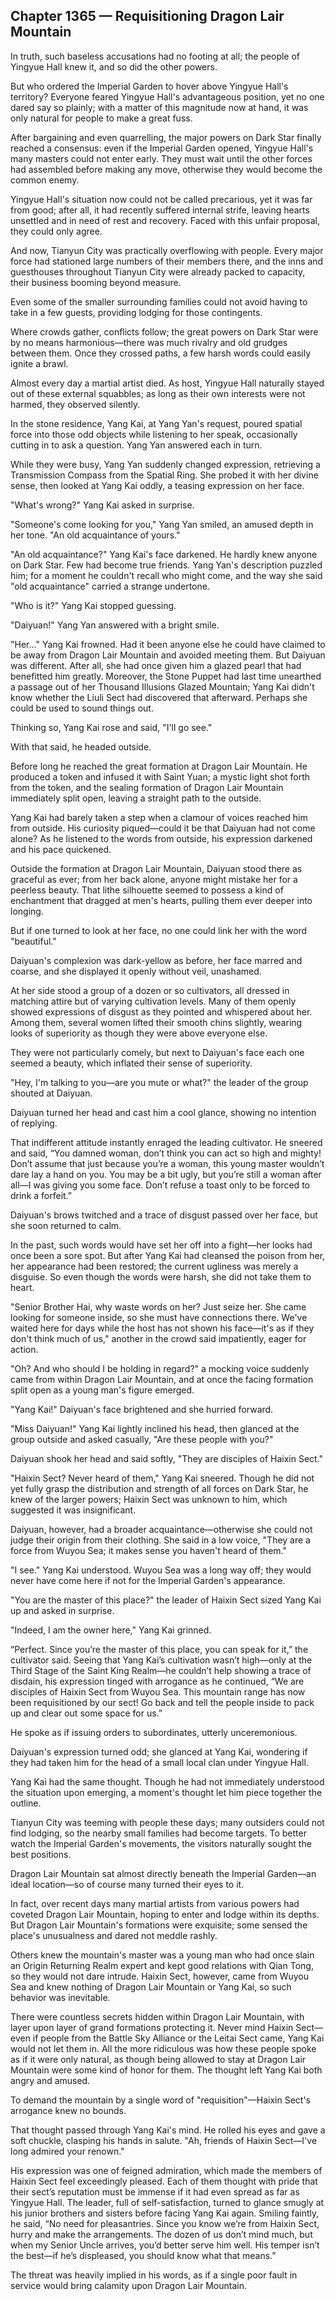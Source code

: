 ## Chapter 1365 — Requisitioning Dragon Lair Mountain

In truth, such baseless accusations had no footing at all; the people of Yingyue Hall knew it, and so did the other powers.

But who ordered the Imperial Garden to hover above Yingyue Hall's territory? Everyone feared Yingyue Hall's advantageous position, yet no one dared say so plainly; with a matter of this magnitude now at hand, it was only natural for people to make a great fuss.

After bargaining and even quarrelling, the major powers on Dark Star finally reached a consensus: even if the Imperial Garden opened, Yingyue Hall's many masters could not enter early. They must wait until the other forces had assembled before making any move, otherwise they would become the common enemy.

Yingyue Hall's situation now could not be called precarious, yet it was far from good; after all, it had recently suffered internal strife, leaving hearts unsettled and in need of rest and recovery. Faced with this unfair proposal, they could only agree.

And now, Tianyun City was practically overflowing with people. Every major force had stationed large numbers of their members there, and the inns and guesthouses throughout Tianyun City were already packed to capacity, their business booming beyond measure.

Even some of the smaller surrounding families could not avoid having to take in a few guests, providing lodging for those contingents.

Where crowds gather, conflicts follow; the great powers on Dark Star were by no means harmonious—there was much rivalry and old grudges between them. Once they crossed paths, a few harsh words could easily ignite a brawl.

Almost every day a martial artist died. As host, Yingyue Hall naturally stayed out of these external squabbles; as long as their own interests were not harmed, they observed silently.

In the stone residence, Yang Kai, at Yang Yan's request, poured spatial force into those odd objects while listening to her speak, occasionally cutting in to ask a question. Yang Yan answered each in turn.

While they were busy, Yang Yan suddenly changed expression, retrieving a Transmission Compass from the Spatial Ring. She probed it with her divine sense, then looked at Yang Kai oddly, a teasing expression on her face.

"What's wrong?" Yang Kai asked in surprise.

"Someone's come looking for you," Yang Yan smiled, an amused depth in her tone. "An old acquaintance of yours."

"An old acquaintance?" Yang Kai's face darkened. He hardly knew anyone on Dark Star. Few had become true friends. Yang Yan's description puzzled him; for a moment he couldn't recall who might come, and the way she said "old acquaintance" carried a strange undertone.

"Who is it?" Yang Kai stopped guessing.

"Daiyuan!" Yang Yan answered with a bright smile.

"Her…" Yang Kai frowned. Had it been anyone else he could have claimed to be away from Dragon Lair Mountain and avoided meeting them. But Daiyuan was different. After all, she had once given him a glazed pearl that had benefitted him greatly. Moreover, the Stone Puppet had last time unearthed a passage out of her Thousand Illusions Glazed Mountain; Yang Kai didn't know whether the Liuli Sect had discovered that afterward. Perhaps she could be used to sound things out.

Thinking so, Yang Kai rose and said, "I'll go see."

With that said, he headed outside.

Before long he reached the great formation at Dragon Lair Mountain. He produced a token and infused it with Saint Yuan; a mystic light shot forth from the token, and the sealing formation of Dragon Lair Mountain immediately split open, leaving a straight path to the outside.

Yang Kai had barely taken a step when a clamour of voices reached him from outside. His curiosity piqued—could it be that Daiyuan had not come alone? As he listened to the words from outside, his expression darkened and his pace quickened.

Outside the formation at Dragon Lair Mountain, Daiyuan stood there as graceful as ever; from her back alone, anyone might mistake her for a peerless beauty. That lithe silhouette seemed to possess a kind of enchantment that dragged at men's hearts, pulling them ever deeper into longing.

But if one turned to look at her face, no one could link her with the word "beautiful."

Daiyuan's complexion was dark-yellow as before, her face marred and coarse, and she displayed it openly without veil, unashamed.

At her side stood a group of a dozen or so cultivators, all dressed in matching attire but of varying cultivation levels. Many of them openly showed expressions of disgust as they pointed and whispered about her. Among them, several women lifted their smooth chins slightly, wearing looks of superiority as though they were above everyone else.

They were not particularly comely, but next to Daiyuan's face each one seemed a beauty, which inflated their sense of superiority.

"Hey, I'm talking to you—are you mute or what?" the leader of the group shouted at Daiyuan.

Daiyuan turned her head and cast him a cool glance, showing no intention of replying.

That indifferent attitude instantly enraged the leading cultivator. He sneered and said, “You damned woman, don’t think you can act so high and mighty! Don’t assume that just because you’re a woman, this young master wouldn’t dare lay a hand on you. You may be a bit ugly, but you’re still a woman after all—I was giving you some face. Don’t refuse a toast only to be forced to drink a forfeit.”

Daiyuan's brows twitched and a trace of disgust passed over her face, but she soon returned to calm.

In the past, such words would have set her off into a fight—her looks had once been a sore spot. But after Yang Kai had cleansed the poison from her, her appearance had been restored; the current ugliness was merely a disguise. So even though the words were harsh, she did not take them to heart.

"Senior Brother Hai, why waste words on her? Just seize her. She came looking for someone inside, so she must have connections there. We've waited here for days while the host has not shown his face—it's as if they don't think much of us," another in the crowd said impatiently, eager for action.

"Oh? And who should I be holding in regard?" a mocking voice suddenly came from within Dragon Lair Mountain, and at once the facing formation split open as a young man's figure emerged.

"Yang Kai!" Daiyuan's face brightened and she hurried forward.

"Miss Daiyuan!" Yang Kai lightly inclined his head, then glanced at the group outside and asked casually, "Are these people with you?"

Daiyuan shook her head and said softly, "They are disciples of Haixin Sect."

"Haixin Sect? Never heard of them," Yang Kai sneered. Though he did not yet fully grasp the distribution and strength of all forces on Dark Star, he knew of the larger powers; Haixin Sect was unknown to him, which suggested it was insignificant.

Daiyuan, however, had a broader acquaintance—otherwise she could not judge their origin from their clothing. She said in a low voice, "They are a force from Wuyou Sea; it makes sense you haven't heard of them."

"I see." Yang Kai understood. Wuyou Sea was a long way off; they would never have come here if not for the Imperial Garden's appearance.

"You are the master of this place?" the leader of Haixin Sect sized Yang Kai up and asked in surprise.

"Indeed, I am the owner here," Yang Kai grinned.

“Perfect. Since you’re the master of this place, you can speak for it,” the cultivator said. Seeing that Yang Kai’s cultivation wasn’t high—only at the Third Stage of the Saint King Realm—he couldn’t help showing a trace of disdain, his expression tinged with arrogance as he continued, “We are disciples of Haixin Sect from Wuyou Sea. This mountain range has now been requisitioned by our sect! Go back and tell the people inside to pack up and clear out some space for us.”

He spoke as if issuing orders to subordinates, utterly unceremonious.

Daiyuan's expression turned odd; she glanced at Yang Kai, wondering if they had taken him for the head of a small local clan under Yingyue Hall.

Yang Kai had the same thought. Though he had not immediately understood the situation upon emerging, a moment's thought let him piece together the outline.

Tianyun City was teeming with people these days; many outsiders could not find lodging, so the nearby small families had become targets. To better watch the Imperial Garden's movements, the visitors naturally sought the best positions.

Dragon Lair Mountain sat almost directly beneath the Imperial Garden—an ideal location—so of course many turned their eyes to it.

In fact, over recent days many martial artists from various powers had coveted Dragon Lair Mountain, hoping to enter and lodge within its depths. But Dragon Lair Mountain's formations were exquisite; some sensed the place's unusualness and dared not meddle rashly.

Others knew the mountain's master was a young man who had once slain an Origin Returning Realm expert and kept good relations with Qian Tong, so they would not dare intrude. Haixin Sect, however, came from Wuyou Sea and knew nothing of Dragon Lair Mountain or Yang Kai, so such behavior was inevitable.

There were countless secrets hidden within Dragon Lair Mountain, with layer upon layer of grand formations protecting it. Never mind Haixin Sect—even if people from the Battle Sky Alliance or the Leitai Sect came, Yang Kai would not let them in. All the more ridiculous was how these people spoke as if it were only natural, as though being allowed to stay at Dragon Lair Mountain were some kind of honor for them. The thought left Yang Kai both angry and amused.

To demand the mountain by a single word of "requisition"—Haixin Sect's arrogance knew no bounds.

That thought passed through Yang Kai's mind. He rolled his eyes and gave a soft chuckle, clasping his hands in salute. "Ah, friends of Haixin Sect—I've long admired your renown."

His expression was one of feigned admiration, which made the members of Haixin Sect feel exceedingly pleased. Each of them thought with pride that their sect’s reputation must be immense if it had even spread as far as Yingyue Hall. The leader, full of self-satisfaction, turned to glance smugly at his junior brothers and sisters before facing Yang Kai again. Smiling faintly, he said, “No need for pleasantries. Since you know we’re from Haixin Sect, hurry and make the arrangements. The dozen of us don’t mind much, but when my Senior Uncle arrives, you’d better serve him well. His temper isn’t the best—if he’s displeased, you should know what that means.”

The threat was heavily implied in his words, as if a single poor fault in service would bring calamity upon Dragon Lair Mountain.